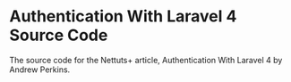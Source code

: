 # Authentication With Laravel 4 Source Code

The source code for the Nettuts+ article, Authentication With Laravel 4 by Andrew Perkins.